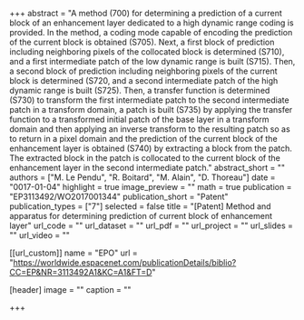 +++
abstract = "A method (700) for determining a prediction of a current block of an enhancement layer dedicated to a high dynamic range coding is provided. In the method, a coding mode capable of encoding the prediction of the current block is obtained (S705). Next, a first block of prediction including neighboring pixels of the collocated block is determined (S710), and a first intermediate patch of the low dynamic range is built (S715). Then, a second block of prediction including neighboring pixels of the current block is determined (S720, and a second intermediate patch of the high dynamic range is built (S725). Then, a transfer function is determined (S730) to transform the first intermediate patch to the second intermediate patch in a transform domain, a patch is built (S735) by applying the transfer function to a transformed initial patch of the base layer in a transform domain and then applying an inverse transform to the resulting patch so as to return in a pixel domain and the prediction of the current block of the enhancement layer is obtained (S740) by extracting a block from the patch. The extracted block in the patch is collocated to the current block of the enhancement layer in the second intermediate patch."
abstract_short = ""
authors = ["M. Le Pendu", "R. Boitard", "M. Alain", "D. Thoreau"]
date = "0017-01-04"
highlight = true
image_preview = ""
math = true
publication = "EP3113492/WO2017001344"
publication_short = "Patent"
publication_types = ["7"]
selected = false
title = "[Patent] Method and apparatus for determining prediction of current block of enhancement layer"
url_code = ""
url_dataset = ""
url_pdf = ""
url_project = ""
url_slides = ""
url_video = ""

[[url_custom]]
name = "EPO"
url = "https://worldwide.espacenet.com/publicationDetails/biblio?CC=EP&NR=3113492A1&KC=A1&FT=D"

[header]
image = ""
caption = ""

+++

